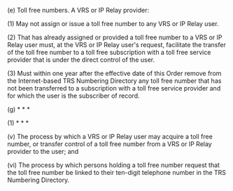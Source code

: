 (e) Toll free numbers. A VRS or IP Relay provider:

(1) May not assign or issue a toll free number to any VRS or IP Relay user.

(2) That has already assigned or provided a toll free number to a VRS or IP Relay user must, at the VRS or IP Relay user's request, facilitate the transfer of the toll free number to a toll free subscription with a toll free service provider that is under the direct control of the user.

(3) Must within one year after the effective date of this Order remove from the Internet-based TRS Numbering Directory any toll free number that has not been transferred to a subscription with a toll free service provider and for which the user is the subscriber of record.
                                    

(g) * * *

(1) * * *

(v) The process by which a VRS or IP Relay user may acquire a toll free number, or transfer control of a toll free number from a VRS or IP Relay provider to the user; and

(vi) The process by which persons holding a toll free number request that the toll free number be linked to their ten-digit telephone number in the TRS Numbering Directory.
                                    

